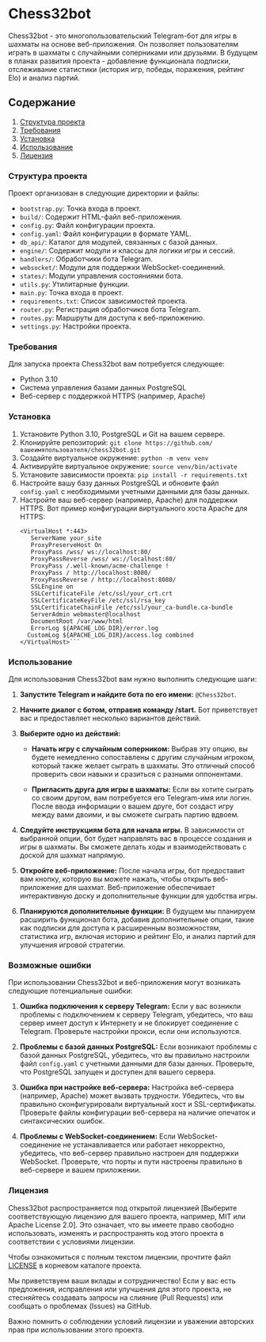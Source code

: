 # Chess32bot

Chess32bot - это многопользовательский Telegram-бот для игры в шахматы на основе веб-приложения. Он позволяет пользователям играть в шахматы с случайными соперниками или друзьями. В будущем в планах развития проекта - добавление функционала подписки, отслеживание статистики (история игр, победы, поражения, рейтинг Elo) и анализ партий.

## Содержание
1. [Структура проекта](#структура-проекта)
2. [Требования](#требования)
3. [Установка](#установка)
4. [Использование](#использование)
5. [Лицензия](#лицензия)

### Структура проекта

Проект организован в следующие директории и файлы:

- `bootstrap.py`: Точка входа в проект.
- `build/`: Содержит HTML-файл веб-приложения.
- `config.py`: Файл конфигурации проекта.
- `config.yaml`: Файл конфигурации в формате YAML.
- `db_api/`: Каталог для модулей, связанных с базой данных.
- `engine/`: Содержит модули и классы для логики игры и сессий.
- `handlers/`: Обработчики бота Telegram.
- `websocket/`: Модули для поддержки WebSocket-соединений.
- `states/`: Модули управления состояниями бота.
- `utils.py`: Утилитарные функции.
- `main.py`: Точка входа в проект.
- `requirements.txt`: Список зависимостей проекта.
- `router.py`: Регистрация обработчиков бота Telegram.
- `routes.py`: Маршруты для доступа к веб-приложению.
- `settings.py`: Настройки проекта.

### Требования

Для запуска проекта Chess32bot вам потребуется следующее:

- Python 3.10
- Система управления базами данных PostgreSQL
- Веб-сервер с поддержкой HTTPS (например, Apache)

### Установка

1. Установите Python 3.10, PostgreSQL и Git на вашем сервере.
2. Клонируйте репозиторий:
   ```git clone https://github.com/вашеимяпользователя/chess32bot.git```
3. Создайте виртуальное окружение:
   ```python -m venv venv```
4. Активируйте виртуальное окружение:
  ```source venv/bin/activate```
5. Установите зависимости проекта:
   ```pip install -r requirements.txt```
6. Настройте вашу базу данных PostgreSQL и обновите файл `config.yaml` с необходимыми учетными данными для базы данных.
7. Настройте ваш веб-сервер (например, Apache) для поддержки HTTPS. Вот пример конфигурации виртуального хоста Apache для HTTPS:
     ```
     <VirtualHost *:443>
        ServerName your_site
        ProxyPreserveHost On
        ProxyPass /wss/ ws://localhost:80/
        ProxyPassReverse /wss/ ws://localhost:80/
        ProxyPass /.well-known/acme-challenge !
        ProxyPass / http://localhost:8080/
        ProxyPassReverse / http://localhost:8080/
        SSLEngine on
        SSLCertificateFile /etc/ssl/your_crt.crt
        SSLCertificateKeyFile /etc/ssl/rsa_key
        SSLCertificateChainFile /etc/ssl/your_ca-bundle.ca-bundle
        ServerAdmin webmaster@localhost
        DocumentRoot /var/www/html
        ErrorLog ${APACHE_LOG_DIR}/error.log
       CustomLog ${APACHE_LOG_DIR}/access.log combined
   </VirtualHost>```
### Использование

Для использования Chess32bot вам нужно выполнить следующие шаги:

1. **Запустите Telegram и найдите бота по его имени:** `@Chess32bot`.

2. **Начните диалог с ботом, отправив команду /start.** Бот приветствует вас и предоставляет несколько вариантов действий.

3. **Выберите одно из действий:**

   - **Начать игру с случайным соперником:** Выбрав эту опцию, вы будете немедленно сопоставлены с другим случайным игроком, который также желает сыграть в шахматы. Это отличный способ проверить свои навыки и сразиться с разными оппонентами.

   - **Пригласить друга для игры в шахматы:** Если вы хотите сыграть со своим другом, вам потребуется его Telegram-имя или логин. После ввода информации о вашем друге, бот создаст игру между вами двоими, и вы сможете сыграть партию вдвоем.

4. **Следуйте инструкциям бота для начала игры.** В зависимости от выбранной опции, бот будет направлять вас в процессе создания и игры в шахматы. Вы сможете делать ходы и взаимодействовать с доской для шахмат напрямую.

5. **Откройте веб-приложение:** После начала игры, бот предоставит вам кнопку, которую вы можете нажать, чтобы открыть веб-приложение для шахмат. Веб-приложение обеспечивает интерактивную доску и дополнительные функции для удобства игры.

6. **Планируются дополнительные функции:** В будущем мы планируем расширить функционал бота, добавив дополнительные опции, такие как подписки для доступа к расширенным возможностям, статистика игр, включая историю и рейтинг Elo, и анализ партий для улучшения игровой стратегии.

### Возможные ошибки

При использовании Chess32bot и веб-приложения могут возникать следующие потенциальные ошибки:

1. **Ошибка подключения к серверу Telegram:** Если у вас возникли проблемы с подключением к серверу Telegram, убедитесь, что ваш сервер имеет доступ к Интернету и не блокирует соединение с Telegram. Проверьте настройки прокси, если они используются.

2. **Проблемы с базой данных PostgreSQL:** Если возникают проблемы с базой данных PostgreSQL, убедитесь, что вы правильно настроили файл `config.yaml` с учетными данными для базы данных. Проверьте, что PostgreSQL запущен и доступен для вашего сервера.

3. **Ошибка при настройке веб-сервера:** Настройка веб-сервера (например, Apache) может вызвать трудности. Убедитесь, что вы правильно сконфигурировали виртуальный хост и SSL-сертификаты. Проверьте файлы конфигурации веб-сервера на наличие опечаток и синтаксических ошибок.

4. **Проблемы с WebSocket-соединением:** Если WebSocket-соединение не устанавливается или работает некорректно, убедитесь, что веб-сервер правильно настроен для поддержки WebSocket. Проверьте, что порты и пути настроены правильно в веб-сервере и вашем приложении.

### Лицензия

Chess32bot распространяется под открытой лицензией [Выберите соответствующую лицензию для вашего проекта, например, MIT или Apache License 2.0]. Это означает, что вы имеете право свободно использовать, изменять и распространять код этого проекта в соответствии с условиями лицензии.

Чтобы ознакомиться с полным текстом лицензии, прочтите файл [LICENSE](LICENSE) в корневом каталоге проекта.

Мы приветствуем ваши вклады и сотрудничество! Если у вас есть предложения, исправления или улучшения для этого проекта, не стесняйтесь создавать запросы на слияние (Pull Requests) или сообщать о проблемах (Issues) на GitHub.

Важно помнить о соблюдении условий лицензии и уважении авторских прав при использовании этого проекта.
